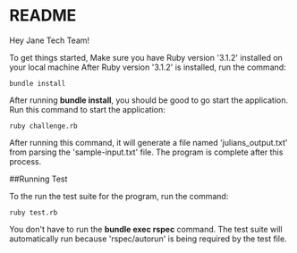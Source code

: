 # README

Hey Jane Tech Team!

To get things started,
Make sure you have Ruby version '3.1.2' installed on your local machine
After Ruby version '3.1.2' is installed, run the command:

```
bundle install
```

After running **bundle install**, you should be good to go start the application.
Run this command to start the application:

```
ruby challenge.rb
```

After running this command, it will generate a file named 'julians_output.txt' from parsing the 'sample-input.txt' file.
The program is complete after this process.

##Running Test

To the run the test suite for the program, run the command:

```
ruby test.rb
```

You don't have to run the **bundle exec rspec** command. The test suite will automatically run because
'rspec/autorun' is being required by the test file.
